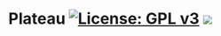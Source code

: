 # Plateau [![License: GPL v3](https://img.shields.io/badge/License-GPLv3-blue.svg)](https://www.gnu.org/licenses/gpl-3.0) [![](https://github.com/aportelli/Plateau/workflows/Build%20macOS/badge.svg)](https://github.com/aportelli/Plateau/actions?query=workflow%3A%22Build+macOS%22)
